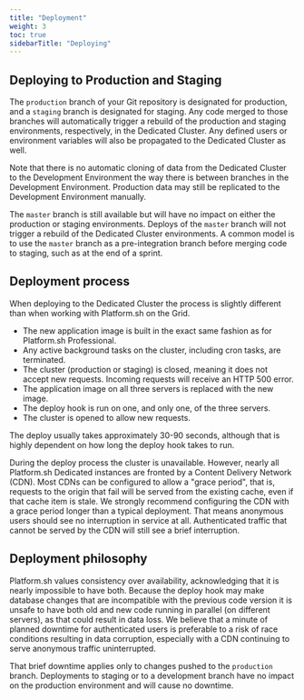 ```yaml
---
title: "Deployment"
weight: 3
toc: true
sidebarTitle: "Deploying"
---
```


## Deploying to Production and Staging

The `production` branch of your Git repository is designated for production, and a `staging` branch is designated for staging.  Any code merged to those branches will automatically trigger a rebuild of the production and staging environments, respectively, in the Dedicated Cluster.  Any defined users or environment variables will also be propagated to the Dedicated Cluster as well.

Note that there is no automatic cloning of data from the Dedicated Cluster to the Development Environment the way there is between branches in the Development Environment.  Production data may still be replicated to the Development Environment manually.

The `master` branch is still available but will have no impact on either the production or staging environments.  Deploys of the `master` branch will not trigger a rebuild of the Dedicated Cluster environments.  A common model is to use the `master` branch as a pre-integration branch before merging code to staging, such as at the end of a sprint.

## Deployment process

When deploying to the Dedicated Cluster the process is slightly different than when working with Platform.sh on the Grid.

* The new application image is built in the exact same fashion as for Platform.sh Professional.
* Any active background tasks on the cluster, including cron tasks, are terminated.
* The cluster (production or staging) is closed, meaning it does not accept new requests.  Incoming requests will receive an HTTP 500 error.
* The application image on all three servers is replaced with the new image.
* The deploy hook is run on one, and only one, of the three servers.
* The cluster is opened to allow new requests.

The deploy usually takes approximately 30-90 seconds, although that is highly dependent on how long the deploy hook takes to run.

During the deploy process the cluster is unavailable.  However, nearly all Platform.sh Dedicated instances are fronted by a Content Delivery Network (CDN).  Most CDNs can be configured to allow a "grace period", that is, requests to the origin that fail will be served from the existing cache, even if that cache item is stale.  We strongly recommend configuring the CDN with a grace period longer than a typical deployment.  That means anonymous users should see no interruption in service at all.  Authenticated traffic that cannot be served by the CDN will still see a brief interruption.

## Deployment philosophy

Platform.sh values consistency over availability, acknowledging that it is nearly impossible to have both.  Because the deploy hook may make database changes that are incompatible with the previous code version it is unsafe to have both old and new code running in parallel (on different servers), as that could result in data loss.  We believe that a minute of planned downtime for authenticated users is preferable to a risk of race conditions resulting in data corruption, especially with a CDN continuing to serve anonymous traffic uninterrupted.

That brief downtime applies only to changes pushed to the `production` branch. Deployments to staging or to a development branch have no impact on the production environment and will cause no downtime.

<!--
## Service overview

Add image here once it's updated.
-->
